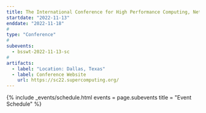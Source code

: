 ```yaml
---
title: The International Conference for High Performance Computing, Networking, Storage, and Analysis (SC22)
startdate: "2022-11-13"
enddate: "2022-11-18"
#
type: "Conference" 
#
subevents:
  - bsswt-2022-11-13-sc
#
artifacts:
  - label: "Location: Dallas, Texas"
  - label: Conference Website
    url: https://sc22.supercomputing.org/
---
```


{% include _events/schedule.html
   events = page.subevents
   title = "Event Schedule"
%}
